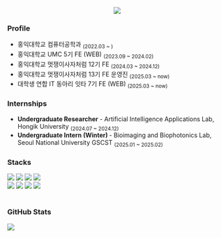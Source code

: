 <p align="center">
  <img src="https://capsule-render.vercel.app/api?type=venom&color=9ee7ff&height=250&section=header&text=chaeyoung&fontSize=30&animation=fadeIn"/>
</p>

### Profile
<ul>
  <li>홍익대학교 컴퓨터공학과 <sub>(2022.03 ~ )</sub></li>
  <li>홍익대학교 UMC 5기 FE (WEB) <sub>(2023.09 ~ 2024.02)</sub></li>
  <li>홍익대학교 멋쟁이사자처럼 12기 FE <sub>(2024.03 ~ 2024.12)</sub></li>
  <li>홍익대학교 멋쟁이사자처럼 13기 FE 운영진 <sub>(2025.03 ~ now)</sub></li>
  <li>대학생 연합 IT 동아리 잇타 7기 FE (WEB) <sub>(2025.03 ~ now)</sub></li>
</ul>

### Internships
  <ul>
    <li><b>Undergraduate Researcher</b> 
      - Artificial Intelligence Applications Lab, Hongik University <sub>(2024.07 ~ 2024.12)</sub></li>
    <li><b>Undergraduate Intern (Winter) </b> 
      - Bioimaging and Biophotonics Lab, Seoul National University GSCST <sub>(2025.01 ~ 2025.02)</sub></li>
  </ul>


### Stacks
<div>
  <div>
    <img src="https://img.shields.io/badge/Python-3776AB?style=flat-square&logo=Python&logoColor=white"/>
    <img src="https://img.shields.io/badge/React-61DAFB?style=flat-square&logo=React&logoColor=black"/>
    <img src="https://img.shields.io/badge/JavaScript-F7DF1E?style=flat-square&logo=javascript&logoColor=black"/>
    <img src="https://img.shields.io/badge/Typescript-3178C6?style=flat-square&logo=Typescript&logoColor=white"/>
    <br>
    <img src="https://img.shields.io/badge/html5-E34F26.svg?style=flat-square&logo=html5&logoColor=white" />
    <img src="https://img.shields.io/badge/css3-1572B6.svg?style=flat-square&logo=css3&logoColor=white" />
    <img src="https://img.shields.io/badge/Tailwind CSS-06B6D4?style=flat-square&logo=Tailwind CSS&logoColor=white"/>
    <img src="https://img.shields.io/badge/c++-00599C?style=flat-square&logo=c%2B%2B&logoColor=white">
  </div>
  <br>

 ### GitHub Stats
  <div>
    <img src="https://github-readme-stats.vercel.app/api?username=chaeyoungwon&show_icons=true&theme=react" />
  </div>
</div>

